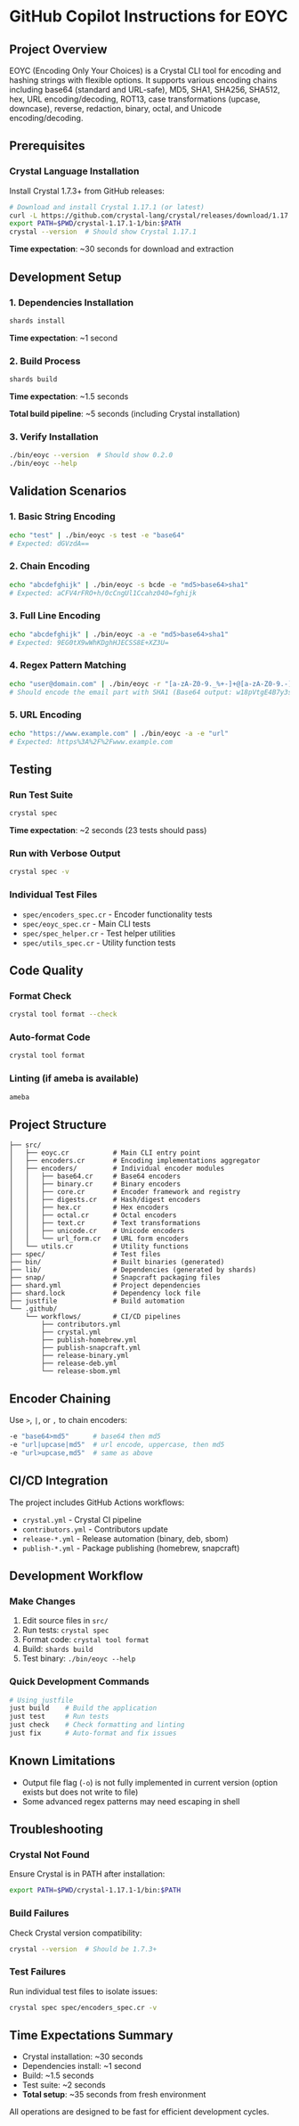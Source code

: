 # GitHub Copilot Instructions for EOYC

## Project Overview

EOYC (Encoding Only Your Choices) is a Crystal CLI tool for encoding and hashing strings with flexible options. It supports various encoding chains including base64 (standard and URL-safe), MD5, SHA1, SHA256, SHA512, hex, URL encoding/decoding, ROT13, case transformations (upcase, downcase), reverse, redaction, binary, octal, and Unicode encoding/decoding.

## Prerequisites

### Crystal Language Installation

Install Crystal 1.7.3+ from GitHub releases:

```bash
# Download and install Crystal 1.17.1 (or latest)
curl -L https://github.com/crystal-lang/crystal/releases/download/1.17.1/crystal-1.17.1-1-linux-x86_64.tar.gz | tar xz
export PATH=$PWD/crystal-1.17.1-1/bin:$PATH
crystal --version  # Should show Crystal 1.17.1
```

**Time expectation**: ~30 seconds for download and extraction

## Development Setup

### 1. Dependencies Installation
```bash
shards install
```
**Time expectation**: ~1 second

### 2. Build Process
```bash
shards build
```
**Time expectation**: ~1.5 seconds

**Total build pipeline**: ~5 seconds (including Crystal installation)

### 3. Verify Installation
```bash
./bin/eoyc --version  # Should show 0.2.0
./bin/eoyc --help
```

## Validation Scenarios

### 1. Basic String Encoding
```bash
echo "test" | ./bin/eoyc -s test -e "base64"
# Expected: dGVzdA==
```

### 2. Chain Encoding
```bash
echo "abcdefghijk" | ./bin/eoyc -s bcde -e "md5>base64>sha1"
# Expected: aCFV4rFRO+h/0cCngUl1Ccahz040=fghijk
```

### 3. Full Line Encoding
```bash
echo "abcdefghijk" | ./bin/eoyc -a -e "md5>base64>sha1"
# Expected: 9EG0tX9wWhKDghHJECSS8E+XZ3U=
```

### 4. Regex Pattern Matching
```bash
echo "user@domain.com" | ./bin/eoyc -r "[a-zA-Z0-9._%+-]+@[a-zA-Z0-9.-]+\.[a-zA-Z]{2,}" -e "sha1"
# Should encode the email part with SHA1 (Base64 output: w18pVtgE4B7y3sOS7zra42KJEj8=)
```

### 5. URL Encoding
```bash
echo "https://www.example.com" | ./bin/eoyc -a -e "url"
# Expected: https%3A%2F%2Fwww.example.com
```

## Testing

### Run Test Suite
```bash
crystal spec
```
**Time expectation**: ~2 seconds (23 tests should pass)

### Run with Verbose Output
```bash
crystal spec -v
```

### Individual Test Files
- `spec/encoders_spec.cr` - Encoder functionality tests
- `spec/eoyc_spec.cr` - Main CLI tests
- `spec/spec_helper.cr` - Test helper utilities
- `spec/utils_spec.cr` - Utility function tests

## Code Quality

### Format Check
```bash
crystal tool format --check
```

### Auto-format Code
```bash
crystal tool format
```

### Linting (if ameba is available)
```bash
ameba
```

## Project Structure

```
├── src/
│   ├── eoyc.cr           # Main CLI entry point
│   ├── encoders.cr       # Encoding implementations aggregator
│   ├── encoders/         # Individual encoder modules
│   │   ├── base64.cr     # Base64 encoders
│   │   ├── binary.cr     # Binary encoders
│   │   ├── core.cr       # Encoder framework and registry
│   │   ├── digests.cr    # Hash/digest encoders
│   │   ├── hex.cr        # Hex encoders
│   │   ├── octal.cr      # Octal encoders
│   │   ├── text.cr       # Text transformations
│   │   ├── unicode.cr    # Unicode encoders
│   │   └── url_form.cr   # URL form encoders
│   └── utils.cr          # Utility functions
├── spec/                 # Test files
├── bin/                  # Built binaries (generated)
├── lib/                  # Dependencies (generated by shards)
├── snap/                 # Snapcraft packaging files
├── shard.yml             # Project dependencies
├── shard.lock            # Dependency lock file
├── justfile              # Build automation
└── .github/
    └── workflows/        # CI/CD pipelines
        ├── contributors.yml
        ├── crystal.yml
        ├── publish-homebrew.yml
        ├── publish-snapcraft.yml
        ├── release-binary.yml
        ├── release-deb.yml
        └── release-sbom.yml
```

## Encoder Chaining

Use `>`, `|`, or `,` to chain encoders:
```bash
-e "base64>md5"      # base64 then md5
-e "url|upcase|md5"  # url encode, uppercase, then md5
-e "url>upcase,md5"  # same as above
```

## CI/CD Integration

The project includes GitHub Actions workflows:
- `crystal.yml` - Crystal CI pipeline
- `contributors.yml` - Contributors update
- `release-*.yml` - Release automation (binary, deb, sbom)
- `publish-*.yml` - Package publishing (homebrew, snapcraft)

## Development Workflow

### Make Changes
1. Edit source files in `src/`
2. Run tests: `crystal spec`
3. Format code: `crystal tool format`
4. Build: `shards build`
5. Test binary: `./bin/eoyc --help`

### Quick Development Commands
```bash
# Using justfile
just build    # Build the application
just test     # Run tests
just check    # Check formatting and linting
just fix      # Auto-format and fix issues
```

## Known Limitations

- Output file flag (`-o`) is not fully implemented in current version (option exists but does not write to file)
- Some advanced regex patterns may need escaping in shell

## Troubleshooting

### Crystal Not Found
Ensure Crystal is in PATH after installation:
```bash
export PATH=$PWD/crystal-1.17.1-1/bin:$PATH
```

### Build Failures
Check Crystal version compatibility:
```bash
crystal --version  # Should be 1.7.3+
```

### Test Failures
Run individual test files to isolate issues:
```bash
crystal spec spec/encoders_spec.cr -v
```

## Time Expectations Summary

- Crystal installation: ~30 seconds
- Dependencies install: ~1 second
- Build: ~1.5 seconds
- Test suite: ~2 seconds
- **Total setup**: ~35 seconds from fresh environment

All operations are designed to be fast for efficient development cycles.
